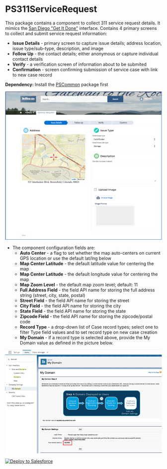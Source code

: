 # PS311ServiceRequest

This package contains a component to collect 311 service request details. It mimics the [San Diego "Get It Done"](https://www.sandiego.gov/get-it-done) interface. Contains 4 primary screens to collect and submit service request information:
* <b>Issue Details</b> - primary screen to capture issue details; address location, issue type/sub-type, description, and image
* <b>Follow Up</b> - the contact details; either anonymous or capture individual contact details
* <b>Verify</b> - a verification screen of information about to be submited
* <b>Confirmation</b> - screen confirming submission of service case with link to new case record

<b>Dependency:</b> Install the [PSCommon](https://github.com/thedges/PSCommon) package first

![alt text](https://github.com/thedges/PS311ServiceRequest/blob/master/311-community.png "Sample Image")

* The component configuration fields are:
  - <b>Auto Center</b> - a flag to set whether the map auto-centers on current GPS location or use the default lat/lng below
  - <b>Map Center Latitude</b> - the default latitude value for centering the map
  - <b>Map Center Latitude</b> - the default longitude value for centering the map
  - <b>Map Zoom Level</b> - the default map zoom level; default: 11
  - <b>Full Address Field</b> - the field API name for storing the full address string (street, city, state, postal)
  - <b>Street Field</b> - the field API name for storing the street
  - <b>City Field</b> - the field API name for storing the city
  - <b>State Field</b> - the field API name for storing the state
  - <b>Zipcode Field</b> - the field API name for storing the zipcode/postal code
  - <b>Record Type</b> - a drop-down list of Case record types; select one to filter Type field values and to set record type on new case creation
  - <b>My Domain</b> - if a record type is selected above, provide the My Domain value as defined in the picture below.

![alt text](https://github.com/thedges/PS311ServiceRequest/blob/master/mydomain.png "My Domain")

<a href="https://githubsfdeploy.herokuapp.com">
  <img alt="Deploy to Salesforce"
       src="https://raw.githubusercontent.com/afawcett/githubsfdeploy/master/deploy.png">
</a>
